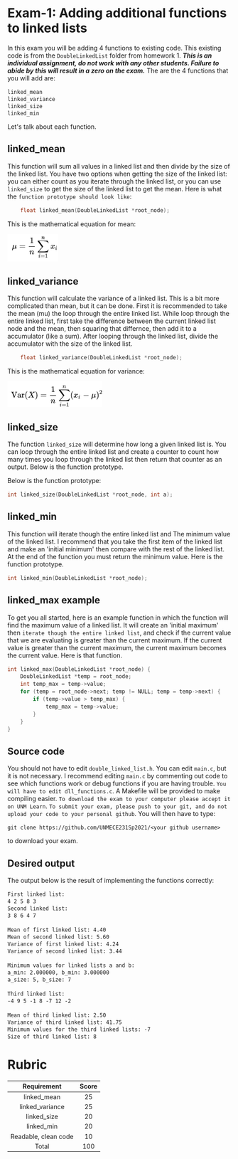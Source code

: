# Exam-1: Adding additional functions to linked lists

In this exam you will be adding 4 functions to existing code. This existing code is from the `DoubleLinkedList` folder from homework 1. ***This is an individual assignment, do not work with any other students. Failure to abide by this will result in a zero on the exam.*** The are the 4 functions that you will add are:
    
    linked_mean
    linked_variance
    linked_size
    linked_min

Let's talk about each function.

## linked_mean

This function will sum all values in a linked list and then divide by the size of the linked list. You have two options when getting the size of the linked list: you can either count as you iterate through the linked list, or you can use `linked_size` to get the size of the linked list to get the mean. Here is what the `function prototype should look like`:
```cpp
    float linked_mean(DoubleLinkedList *root_node);
```
This is the mathematical equation for mean:

![mean](mean_eq.png)

## linked_variance
This function will calculate the variance of a linked list. This is a bit more complicated than mean, but it can be done. First it is recommended to take the mean (mu) the loop through the entire linked list. While loop through the entire linked list, first take the difference between the current linked list node and the mean, then squaring that differnce, then add it to a accumulator (like a sum). After looping through the linked list, divide the accumulator with the size of the linked list.
```c
    float linked_variance(DoubleLinkedList *root_node);
```
This is the mathematical equation for variance:

![var](var_eq.png)

## linked_size

The function `linked_size` will determine how long a given linked list is. You can loop through the entire linked list and create a counter to count how many times you loop through the linked list then return that counter as an output. Below is the function prototype.

Below is the function prototype:
```cpp
int linked_size(DoubleLinkedList *root_node, int a);
```
## linked_min

This function will iterate though the entire linked list and The minimum value of the linked list. I recommend that you take the first item of the linked list and make an 'initial minimum' then compare with the rest of the linked list. At the end of the function you must return the minimum value. Here is the function prototype.
```cpp
int linked_min(DoubleLinkedList *root_node);
```
## linked_max example

To get you all started, here is an example function in which the function will find the maximum value of a linked list. It will create an 'initial maximum' then `iterate though the entire linked list`, and check if the current value that we are evaluating is greater than the current maximum. If the current value is greater than the current maximum, the current maximum becomes the current value. Here is that function.

```cpp
int linked_max(DoubleLinkedList *root_node) {
    DoubleLinkedList *temp = root_node;
    int temp_max = temp->value;
    for (temp = root_node->next; temp != NULL; temp = temp->next) {
        if (temp->value > temp_max) {
            temp_max = temp->value;
        }
    }
}
```

## Source code

You should not have to edit `double_linked_list.h`. You can edit `main.c`, but it is not necessary. I recommend editing `main.c` by commenting out code to see which functions work or debug functions if you are having trouble.  `You will have to edit dll_functions.c`. A Makefile will be provided to make compiling easier. `To download the exam to your computer please accept it on UNM Learn`. `To submit your exam, please push to your git, and do not upload your code to your personal github`. You will then have to type:

    git clone https://github.com/UNMECE231Sp2021/<your github username>
    
to download your exam.

## Desired output

The output below is the result of implementing the functions correctly:

```
First linked list:
4 2 5 8 3
Second linked list:
3 8 6 4 7

Mean of first linked list: 4.40
Mean of second linked list: 5.60
Variance of first linked list: 4.24
Variance of second linked list: 3.44

Minimum values for linked lists a and b:
a_min: 2.000000, b_min: 3.000000
a_size: 5, b_size: 7

Third linked list:
-4 9 5 -1 8 -7 12 -2 

Mean of third linked list: 2.50
Variance of third linked list: 41.75
Minimum values for the third linked lists: -7
Size of third linked list: 8
```

# Rubric

|Requirement          |Score  |
| :---:               | :---: |
|linked_mean          |25     |
|linked_variance      |25     |
|linked_size          |20     |
|linked_min           |20     |
|Readable, clean code |10     |
|Total                |100    |
